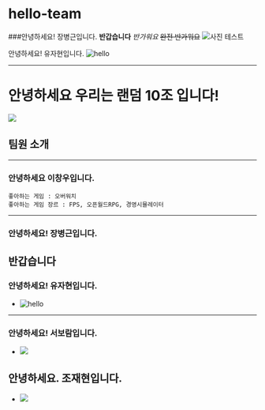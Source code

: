 # hello-team

###안녕하세요! 장병근입니다. 
**반갑습니다**
*반가워요*
~~완전 반가워요~~
![사진 테스트](https://r2.jjalbot.com/2023/03/_XmQZnhihZ.jpeg)

안녕하세요! 유자현입니다.
<img src="https://c1.staticflickr.com/1/927/43073772131_9123677185_o.jpg" alt="hello"></img>

-------------
# 안녕하세요 우리는 랜덤 10조 입니다!
<img src="https://img.sbs.co.kr/newsnet/etv/upload/2017/11/15/30000586054.jpg"></img>
## 팀원 소개
-------------
### 안녕하세요 이창우입니다.
```
좋아하는 게임 : 오버워치
좋아하는 게임 장르 : FPS, 오픈월드RPG, 경영시뮬레이터
```

---
### 안녕하세요! 장병근입니다.
**반갑습니다**
---
### 안녕하세요! 유자현입니다.
* <img src="https://c1.staticflickr.com/1/927/43073772131_9123677185_o.jpg" alt="hello"></img>

---
### 안녕하세요! 서보람입니다.
* <img src="https://i.pinimg.com/736x/30/d2/b4/30d2b4c3f26eb0f4e6d8f948cc3c25a2.jpg"></img>

## 안녕하세요. 조재현입니다.
* <img src="https://media0.giphy.com/media/v1.Y2lkPTc5MGI3NjExOWtwdWNhb3Y2bWRqMDRhMTQzcjJkc2lwbWduZm15bmRhMDBkbmVibiZlcD12MV9pbnRlcm5hbF9naWZfYnlfaWQmY3Q9Zw/vPuszmHgeWnIhTkSr5/giphy.gif"></img >